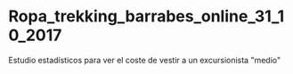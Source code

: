 # Ropa_trekking_barrabes_online_31_10_2017
Estudio estadísticos para ver el coste de vestir a un excursionista "medio"
